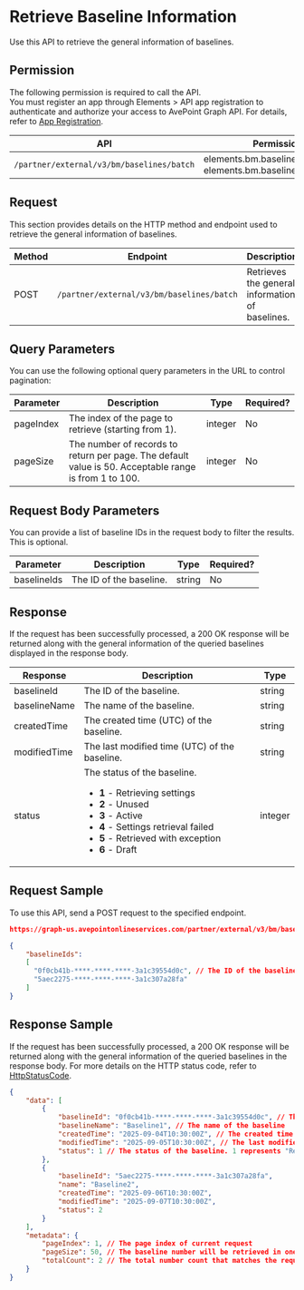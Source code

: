 # Retrieve Baseline Information

Use this API to retrieve the general information of baselines.

## Permission  

The following permission is required to call the API.  
You must register an app through Elements > API app registration to authenticate and authorize your access to AvePoint Graph API. For details, refer to [App Registration](../register-app.md).  

| API  | Permission  |
|-----------|--------|
| `/partner/external/v3/bm/baselines/batch` | elements.bm.baseline.read.all or elements.bm.baseline.readwrite.all|  

## Request

This section provides details on the HTTP method and endpoint used to retrieve the general information of baselines.

| Method | Endpoint | Description |
| --- | --- | --- |
| POST | `/partner/external/v3/bm/baselines/batch` | Retrieves the general information of baselines. |

## Query Parameters

You can use the following optional query parameters in the URL to control pagination:

|Parameter|Description | Type|Required?|
|---|---|---|---|
|pageIndex|The index of the page to retrieve (starting from 1). |integer|No|
|pageSize|The number of records to return per page. The default value is 50. Acceptable range is from 1 to 100.|integer|No|

## Request Body Parameters

You can provide a list of baseline IDs in the request body to filter the results. This is optional.

|Parameter|Description | Type|Required?|
|---|---|---|---|
|baselineIds|The ID of the baseline. |string|No|

## Response

If the request has been successfully processed, a 200 OK response will be returned along with the general information of the queried baselines displayed in the response body.

| Response | Description | Type |
| --- | --- | --- |
| baselineId | The ID of the baseline. | string |
| baselineName | The name of the baseline. | string |
| createdTime | The created time (UTC) of the baseline. | string |
| modifiedTime | The last modified time (UTC) of the baseline. | string |
| status | The status of the baseline.<ul><li>**1** - Retrieving settings</li><li>**2** - Unused</li><li>**3** - Active</li><li>**4** - Settings retrieval failed</li><li>**5** - Retrieved with exception</li><li>**6** - Draft</li></ul> | integer |

## Request Sample

To use this API, send a POST request to the specified endpoint.

```json
https://graph-us.avepointonlineservices.com/partner/external/v3/bm/baselines/batch?pageIndex=1&pageSize=50

{
    "baselineIds": 
    [
      "0f0cb41b-****-****-****-3a1c39554d0c", // The ID of the baseline
      "5aec2275-****-****-****-3a1c307a28fa"
    ]
}
```

## Response Sample  

If the request has been successfully processed, a 200 OK response will be returned along with the general information of the queried baselines in the response body. For more details on the HTTP status code, refer to [HttpStatusCode](../Use-AvePoint-Graph-API.md/#http-status-code).

```json
{
    "data": [
        {
            "baselineId": "0f0cb41b-****-****-****-3a1c39554d0c", // The ID of the baseline
            "baselineName": "Baseline1", // The name of the baseline
            "createdTime": "2025-09-04T10:30:00Z", // The created time (UTC) of the baseline
            "modifiedTime": "2025-09-05T10:30:00Z", // The last modified time (UTC) of the baseline
            "status": 1 // The status of the baseline. 1 represents "Retrieving settings"
        },
        {
            "baselineId": "5aec2275-****-****-****-3a1c307a28fa",
            "name": "Baseline2",
            "createdTime": "2025-09-06T10:30:00Z",
            "modifiedTime": "2025-09-07T10:30:00Z",
            "status": 2
        }
    ],
    "metadata": {
        "pageIndex": 1, // The page index of current request
        "pageSize": 50, // The baseline number will be retrieved in one request
        "totalCount": 2 // The total number count that matches the request
    }
}